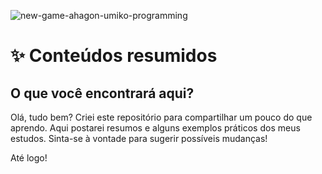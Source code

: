 ![new-game-ahagon-umiko-programming](https://user-images.githubusercontent.com/72312529/134153502-76f5a905-7296-4273-b072-916af7e9f184.gif)

# ✨ Conteúdos resumidos

## O que você encontrará aqui?

Olá, tudo bem? Criei este repositório para compartilhar um pouco do que aprendo. Aqui postarei resumos e alguns exemplos práticos dos meus estudos. Sinta-se à vontade para sugerir possíveis mudanças!

Até logo!
